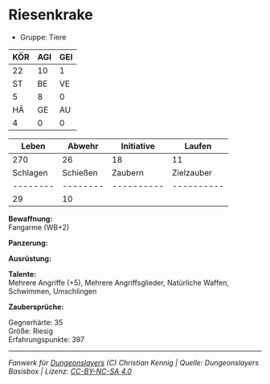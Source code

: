 # Riesenkrake  
- Gruppe: Tiere  

| KÖR | AGI | GEI |  
| --- | --- | --- |  
| 22  | 10  | 1   |
| ST  | BE  | VE  |  
| 5   | 8   | 0   |
| HÄ  | GE  | AU  |  
| 4   | 0   | 0   |


| Leben    | Abwehr   | Initiative | Laufen     |
| -------- | -------- | ---------- | ---------- |
| 270      | 26       | 18         | 11         |
| Schlagen | Schießen | Zaubern    | Zielzauber |
| -------- | -------- | ---------- | ---------- |
| 29       | 10       |            |            |

**Bewaffnung:**  
Fangarme (WB+2)

**Panzerung:**  


**Ausrüstung:**  


**Talente:**  
Mehrere Angriffe (+5), Mehrere Angriffsglieder, Natürliche Waffen, Schwimmen, Umschlingen

**Zaubersprüche:**  


Gegnerhärte: 35  
Größe: Riesig  
Erfahrungspunkte: 397  



___
*Fanwerk für [Dungeonslayers](https://www.dungeonslayers.net/) (C) Christian Kennig | Quelle: Dungeonslayers Basisbox | Lizenz: [CC-BY-NC-SA 4.0](https://creativecommons.org/licenses/by-nc-sa/4.0/deed.de)*